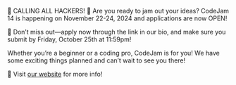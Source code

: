 📣 CALLING ALL HACKERS! 📣
Are you ready to jam out your ideas? CodeJam 14 is happening on November 22-24, 2024 and applications are now OPEN! 

📌 Don’t miss out—apply now through the link in our bio, and make sure you submit by Friday, October 25th at 11:59pm!

Whether you’re a beginner or a coding pro, CodeJam is for you! We have some exciting things planned and can’t wait to see you there! 

👀 Visit [our website](https://codejam.mcgilleus.ca) for more info!
